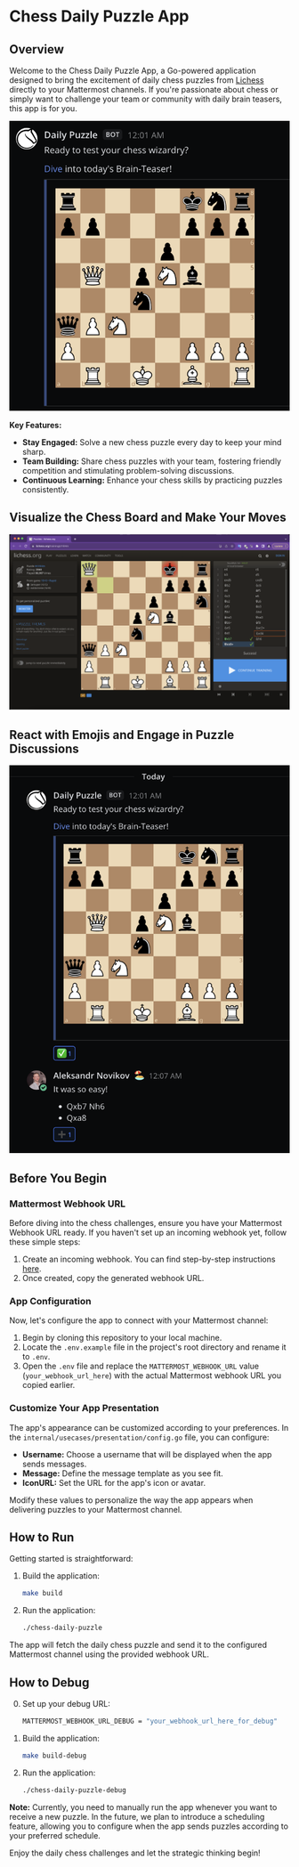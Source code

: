 # Chess Daily Puzzle App

## Overview

Welcome to the Chess Daily Puzzle App, a Go-powered application designed to bring the excitement of daily chess puzzles from [Lichess](https://lichess.org/) directly to your Mattermost channels. If you're passionate about chess or simply want to challenge your team or community with daily brain teasers, this app is for you.

![App Screenshot](pics/post.png)

**Key Features:**
- **Stay Engaged:** Solve a new chess puzzle every day to keep your mind sharp.
- **Team Building:** Share chess puzzles with your team, fostering friendly competition and stimulating problem-solving discussions.
- **Continuous Learning:** Enhance your chess skills by practicing puzzles consistently.

## Visualize the Chess Board and Make Your Moves

![Redirect to Board](pics/solve.png)

## React with Emojis and Engage in Puzzle Discussions

![Discuss with Your Team](pics/reply.png)

## Before You Begin

### Mattermost Webhook URL

Before diving into the chess challenges, ensure you have your Mattermost Webhook URL ready. If you haven't set up an incoming webhook yet, follow these simple steps:

1. Create an incoming webhook. You can find step-by-step instructions [here](https://developers.mattermost.com/integrate/webhooks/incoming/).
2. Once created, copy the generated webhook URL.

### App Configuration

Now, let's configure the app to connect with your Mattermost channel:

1. Begin by cloning this repository to your local machine.
2. Locate the `.env.example` file in the project's root directory and rename it to `.env`.
3. Open the `.env` file and replace the `MATTERMOST_WEBHOOK_URL` value (`your_webhook_url_here`) with the actual Mattermost webhook URL you copied earlier.

### Customize Your App Presentation

The app's appearance can be customized according to your preferences. In the `internal/usecases/presentation/config.go` file, you can configure:

- **Username:** Choose a username that will be displayed when the app sends messages.
- **Message:** Define the message template as you see fit.
- **IconURL:** Set the URL for the app's icon or avatar.

Modify these values to personalize the way the app appears when delivering puzzles to your Mattermost channel.

## How to Run

Getting started is straightforward:

1. Build the application:

   ```bash
   make build
   ```

2. Run the application:

   ```bash
   ./chess-daily-puzzle
   ```

The app will fetch the daily chess puzzle and send it to the configured Mattermost channel using the provided webhook URL.

## How to Debug

0. Set up your debug URL:

   ```bash
   MATTERMOST_WEBHOOK_URL_DEBUG = "your_webhook_url_here_for_debug"
   ```

1. Build the application:

   ```bash
   make build-debug
   ```

2. Run the application:

   ```bash
   ./chess-daily-puzzle-debug
   ```

**Note:** Currently, you need to manually run the app whenever you want to receive a new puzzle. In the future, we plan to introduce a scheduling feature, allowing you to configure when the app sends puzzles according to your preferred schedule.

Enjoy the daily chess challenges and let the strategic thinking begin!